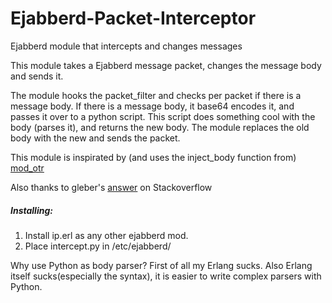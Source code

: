 # Ejabberd-Packet-Interceptor
Ejabberd module that intercepts and changes messages

This module takes a Ejabberd message packet, changes the message body and sends it.

The module hooks the packet_filter and checks per packet if there is a message body.
If there is a message body, it base64 encodes it, and passes it over to a python script. 
This script does something cool with the body (parses it), and returns the new body.
The module replaces the old body with the new and sends the packet.

This module is inspirated by (and uses the inject_body function from) 
[mod_otr](https://github.com/webiest/mod_otr/)

Also thanks to gleber's [answer](http://stackoverflow.com/a/1940839/1474685) on Stackoverflow 

##### Installing:
  1. Install ip.erl as any other ejabberd mod.
  2. Place intercept.py in /etc/ejabberd/

Why use Python as body parser? 
First of all my Erlang sucks. 
Also Erlang itself sucks(especially the syntax), it is easier to write complex parsers with Python.
